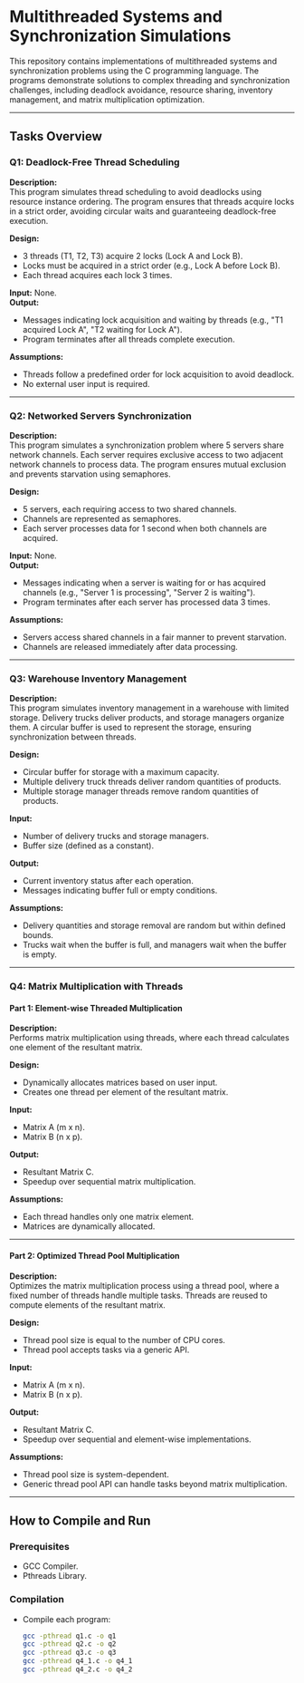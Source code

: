 # Multithreaded Systems and Synchronization Simulations

This repository contains implementations of multithreaded systems and synchronization problems using the C programming language. The programs demonstrate solutions to complex threading and synchronization challenges, including deadlock avoidance, resource sharing, inventory management, and matrix multiplication optimization.

---

## Tasks Overview

### Q1: Deadlock-Free Thread Scheduling

**Description:**  
This program simulates thread scheduling to avoid deadlocks using resource instance ordering. The program ensures that threads acquire locks in a strict order, avoiding circular waits and guaranteeing deadlock-free execution.

**Design:**
- 3 threads (T1, T2, T3) acquire 2 locks (Lock A and Lock B).
- Locks must be acquired in a strict order (e.g., Lock A before Lock B).
- Each thread acquires each lock 3 times.

**Input:** None.  
**Output:**  
- Messages indicating lock acquisition and waiting by threads (e.g., "T1 acquired Lock A", "T2 waiting for Lock A").
- Program terminates after all threads complete execution.

**Assumptions:**
- Threads follow a predefined order for lock acquisition to avoid deadlock.
- No external user input is required.

---

### Q2: Networked Servers Synchronization

**Description:**  
This program simulates a synchronization problem where 5 servers share network channels. Each server requires exclusive access to two adjacent network channels to process data. The program ensures mutual exclusion and prevents starvation using semaphores.

**Design:**
- 5 servers, each requiring access to two shared channels.
- Channels are represented as semaphores.
- Each server processes data for 1 second when both channels are acquired.

**Input:** None.  
**Output:**  
- Messages indicating when a server is waiting for or has acquired channels (e.g., "Server 1 is processing", "Server 2 is waiting").
- Program terminates after each server has processed data 3 times.

**Assumptions:**
- Servers access shared channels in a fair manner to prevent starvation.
- Channels are released immediately after data processing.

---

### Q3: Warehouse Inventory Management

**Description:**  
This program simulates inventory management in a warehouse with limited storage. Delivery trucks deliver products, and storage managers organize them. A circular buffer is used to represent the storage, ensuring synchronization between threads.

**Design:**
- Circular buffer for storage with a maximum capacity.
- Multiple delivery truck threads deliver random quantities of products.
- Multiple storage manager threads remove random quantities of products.

**Input:**
- Number of delivery trucks and storage managers.
- Buffer size (defined as a constant).

**Output:**  
- Current inventory status after each operation.
- Messages indicating buffer full or empty conditions.

**Assumptions:**
- Delivery quantities and storage removal are random but within defined bounds.
- Trucks wait when the buffer is full, and managers wait when the buffer is empty.

---

### Q4: Matrix Multiplication with Threads

#### Part 1: Element-wise Threaded Multiplication

**Description:**  
Performs matrix multiplication using threads, where each thread calculates one element of the resultant matrix.

**Design:**
- Dynamically allocates matrices based on user input.
- Creates one thread per element of the resultant matrix.

**Input:**
- Matrix A (m x n).
- Matrix B (n x p).

**Output:**
- Resultant Matrix C.
- Speedup over sequential matrix multiplication.

**Assumptions:**
- Each thread handles only one matrix element.
- Matrices are dynamically allocated.

---

#### Part 2: Optimized Thread Pool Multiplication

**Description:**  
Optimizes the matrix multiplication process using a thread pool, where a fixed number of threads handle multiple tasks. Threads are reused to compute elements of the resultant matrix.

**Design:**
- Thread pool size is equal to the number of CPU cores.
- Thread pool accepts tasks via a generic API.

**Input:**
- Matrix A (m x n).
- Matrix B (n x p).

**Output:**
- Resultant Matrix C.
- Speedup over sequential and element-wise implementations.

**Assumptions:**
- Thread pool size is system-dependent.
- Generic thread pool API can handle tasks beyond matrix multiplication.

---

## How to Compile and Run

### Prerequisites
- GCC Compiler.
- Pthreads Library.

### Compilation
- Compile each program:
  ```bash
  gcc -pthread q1.c -o q1
  gcc -pthread q2.c -o q2
  gcc -pthread q3.c -o q3
  gcc -pthread q4_1.c -o q4_1
  gcc -pthread q4_2.c -o q4_2
